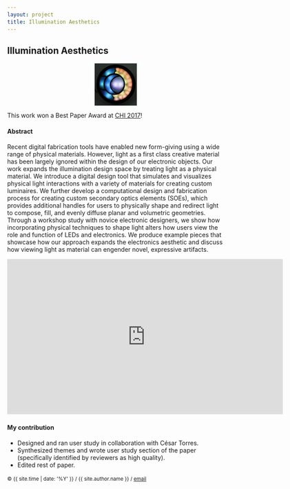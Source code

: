 ```yaml
---
layout: project
title: Illumination Aesthetics
---
```


## Illumination Aesthetics

<style>
img { display: inline; }
img#illumination { width: 7em; }
img.proj { display: block; margin: auto; }
</style>

<img id="illumination" class="proj" src="/src/img/ia-thumbnail.jpg">

This work won a Best Paper Award at [CHI 2017][chi]!

#### Abstract
Recent digital fabrication tools have enabled new form-giving
using a wide range of physical materials. However, light
as a first class creative material has been largely ignored
within the design of our electronic objects. Our work expands
the illumination design space by treating light as a physical
material. We introduce a digital design tool that simulates
and visualizes physical light interactions with a variety of
materials for creating custom luminaires. We further develop
a computational design and fabrication process for creating
custom secondary optics elements (SOEs), which provides
additional handles for users to physically shape and redirect
light to compose, fill, and evenly diffuse planar and volumetric
geometries. Through a workshop study with novice electronic
designers, we show how incorporating physical techniques
to shape light alters how users view the role and function
of LEDs and electronics. We produce example pieces that
showcase how our approach expands the electronics aesthetic
and discuss how viewing light as material can engender novel,
expressive artifacts.


<center>
<iframe width="640" height="360" src="https://www.youtube.com/embed/tcaZyJqJElw" frameborder="0" allowfullscreen></iframe>
</center>

#### My contribution
- Designed and ran user study in collaboration with César Torres.
- Synthesized themes and wrote user study section of the paper (specifically identified by reviewers as high quality).
- Edited rest of paper. 



<small> &copy; {{ site.time | date: '%Y' }} / {{ site.author.name }} / [email][mail]</small>

[mail]:mailto:molecule@berkeley.edu
[chi]:https://dl.acm.org/citation.cfm?id=3025466
